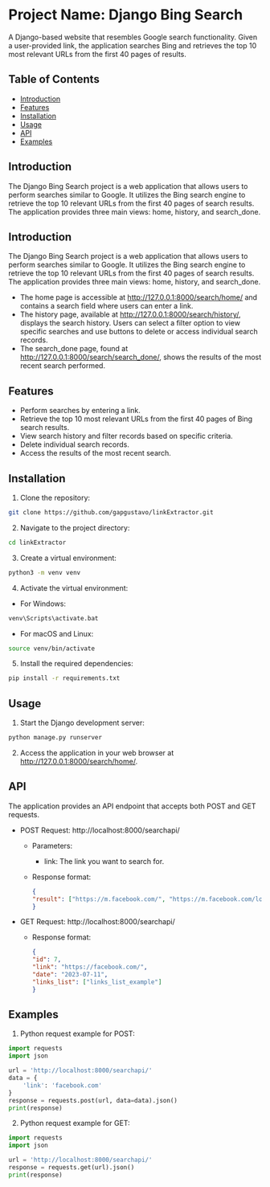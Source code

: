 # Project Name: Django Bing Search

A Django-based website that resembles Google search functionality. Given a user-provided link, the application searches Bing and retrieves the top 10 most relevant URLs from the first 40 pages of results.

## Table of Contents
- [Introduction](#introduction)
- [Features](#features)
- [Installation](#installation)
- [Usage](#usage)
- [API](#api)
- [Examples](#examples)

## Introduction
The Django Bing Search project is a web application that allows users to perform searches similar to Google. It utilizes the Bing search engine to retrieve the top 10 relevant URLs from the first 40 pages of search results. The application provides three main views: home, history, and search_done.

## Introduction
The Django Bing Search project is a web application that allows users to perform searches similar to Google. It utilizes the Bing search engine to retrieve the top 10 relevant URLs from the first 40 pages of search results. The application provides three main views: home, history, and search_done.

- The home page is accessible at http://127.0.0.1:8000/search/home/ and contains a search field where users can enter a link.
- The history page, available at http://127.0.0.1:8000/search/history/, displays the search history. Users can select a filter option to view specific searches and use buttons to delete or access individual search records.
- The search_done page, found at http://127.0.0.1:8000/search/search_done/, shows the results of the most recent search performed.

## Features

- Perform searches by entering a link.
- Retrieve the top 10 most relevant URLs from the first 40 pages of Bing search results.
- View search history and filter records based on specific criteria.
- Delete individual search records.
- Access the results of the most recent search.

## Installation
1. Clone the repository:
```bash
git clone https://github.com/gapgustavo/linkExtractor.git
```

2. Navigate to the project directory:
```bash
cd linkExtractor
```

3. Create a virtual environment:
```bash
python3 -m venv venv
```

4. Activate the virtual environment:
- For Windows:
```bash
venv\Scripts\activate.bat
```

- For macOS and Linux:
```bash
source venv/bin/activate
```

5. Install the required dependencies:
```bash
pip install -r requirements.txt
```

## Usage
1. Start the Django development server:
```bash
python manage.py runserver
```
2. Access the application in your web browser at http://127.0.0.1:8000/search/home/.

## API
The application provides an API endpoint that accepts both POST and GET requests.

- POST Request: http://localhost:8000/searchapi/

    - Parameters:
        - link: The link you want to search for.

    - Response format:
        ```json
        {
        "result": ["https://m.facebook.com/", "https://m.facebook.com/login.php", "https://pt-pt.facebook.com/login", "https://pt-pt.facebook.com/", "https://m.facebook.com/login.php?login_attempt=1&display=popup", "https://www.facebook.com/.facebook.com/", "https://m.facebook.com/facebook/", "https://m.facebook.com/r.php", "https://mbasic.facebook.com/", "https://m.facebook.com/help/"]
        }
        ```

- GET Request: http://localhost:8000/searchapi/
    - Response format:
        ```json
        {
        "id": 7,
        "link": "https://facebook.com/",
        "date": "2023-07-11",
        "links_list": ["links_list_example"]
        }
        ```
## Examples

1. Python request example for POST:
```python
import requests
import json

url = 'http://localhost:8000/searchapi/'
data = {
    'link': 'facebook.com'
}
response = requests.post(url, data=data).json()
print(response)
```

2. Python request example for GET:
```python
import requests
import json

url = 'http://localhost:8000/searchapi/'
response = requests.get(url).json()
print(response)
```